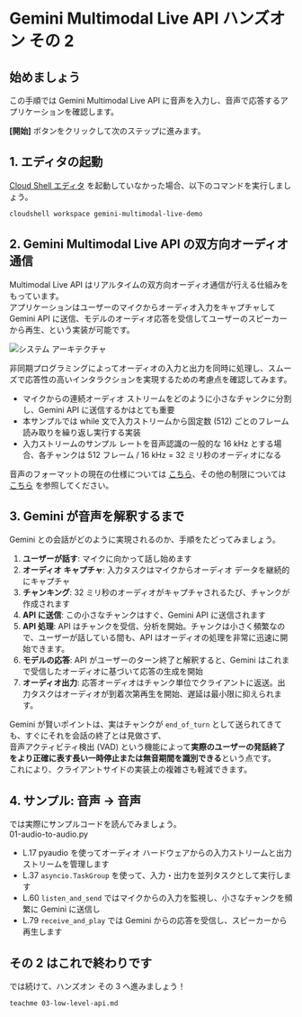 # Gemini Multimodal Live API ハンズオン その 2

## 始めましょう

この手順では Gemini Multimodal Live API に音声を入力し、音声で応答するアプリケーションを確認します。

<walkthrough-tutorial-duration duration="10"></walkthrough-tutorial-duration>
<walkthrough-tutorial-difficulty difficulty="1"></walkthrough-tutorial-difficulty>

**[開始]** ボタンをクリックして次のステップに進みます。

## 1. エディタの起動

[Cloud Shell エディタ](https://cloud.google.com/shell/docs/launching-cloud-shell-editor?hl=ja) を起動していなかった場合、以下のコマンドを実行しましょう。

```bash
cloudshell workspace gemini-multimodal-live-demo
```

## 2. Gemini Multimodal Live API の双方向オーディオ通信

Multimodal Live API はリアルタイムの双方向オーディオ通信が行える仕組みをもっています。  
アプリケーションはユーザーのマイクからオーディオ入力をキャプチャして Gemini API に送信、モデルのオーディオ応答を受信してユーザーのスピーカーから再生、という実装が可能です。

![システム アーキテクチャ](https://github.com/heiko-hotz/gemini-multimodal-live-dev-guide/blob/main/assets/audio-client.png?raw=true)

非同期プログラミングによってオーディオの入力と出力を同時に処理し、スムーズで応答性の高いインタラクションを実現するための考慮点を確認してみます。

- マイクからの連続オーディオ ストリームをどのように小さなチャンクに分割し、Gemini API に送信するかはとても重要
- 本サンプルでは while 文で入力ストリームから固定数 (512) ごとのフレーム読み取りを繰り返し実行する実装
- 入力ストリームのサンプル レートを音声認識の一般的な 16 kHz とする場合、各チャンクは 512 フレーム / 16 kHz = 32 ミリ秒のオーディオになる

音声のフォーマットの現在の仕様については [こちら](https://cloud.google.com/vertex-ai/generative-ai/docs/model-reference/multimodal-live?hl=ja#audio-formats)、その他の制限については [こちら](https://cloud.google.com/vertex-ai/generative-ai/docs/model-reference/multimodal-live?hl=ja#limitations) を参照してください。

## 3. Gemini が音声を解釈するまで

Gemini との会話がどのように実現されるのか、手順をたどってみましょう。

1. **ユーザーが話す**: マイクに向かって話し始めます
2. **オーディオ キャプチャ**: 入力タスクはマイクからオーディオ データを継続的にキャプチャ
3. **チャンキング**: 32 ミリ秒のオーディオがキャプチャされるたび、チャンクが作成されます
4. **API に送信**: この小さなチャンクはすぐ、Gemini API に送信されます
5. **API 処理**: API はチャンクを受信、分析を開始。チャンクは小さく頻繁なので、ユーザーが話している間も、API はオーディオの処理を非常に迅速に開始できます。
6. **モデルの応答**: API がユーザーのターン終了と解釈すると、Gemini はこれまで受信したオーディオに基づいて応答の生成を開始
7. **オーディオ出力**: 応答オーディオはチャンク単位でクライアントに返送。出力タスクはオーディオが到着次第再生を開始、遅延は最小限に抑えられます。

Gemini が賢いポイントは、実はチャンクが `end_of_turn` として送られてきても、すぐにそれを会話の終了とは見做さず、  
音声アクティビティ検出 (VAD) という機能によって**実際のユーザーの発話終了をより正確に表す長い一時停止または無音期間を識別できる**という点です。  
これにより、クライアントサイドの実装上の複雑さも軽減できます。

## 4. サンプル: 音声 → 音声

では実際にサンプルコードを読んでみましょう。  
<walkthrough-editor-open-file filePath="src/02/01-audio-to-audio.py">01-audio-to-audio.py</walkthrough-editor-open-file>

- <walkthrough-editor-select-line filePath="src/02/01-audio-to-audio.py" startLine="16" endLine="17" startCharacterOffset="0" endCharacterOffset="100">L.17</walkthrough-editor-select-line> pyaudio を使ってオーディオ ハードウェアからの入力ストリームと出力ストリームを管理します
- <walkthrough-editor-select-line filePath="src/02/01-audio-to-audio.py" startLine="36" endLine="36" startCharacterOffset="12" endCharacterOffset="100">L.37</walkthrough-editor-select-line> `asyncio.TaskGroup` を使って、入力・出力を並列タスクとして実行します
- <walkthrough-editor-select-line filePath="src/02/01-audio-to-audio.py" startLine="59" endLine="59" startCharacterOffset="12" endCharacterOffset="100">L.60</walkthrough-editor-select-line> `listen_and_send` ではマイクからの入力を監視し、小さなチャンクを頻繁に Gemini に送信し
- <walkthrough-editor-select-line filePath="src/02/01-audio-to-audio.py" startLine="78" endLine="78" startCharacterOffset="12" endCharacterOffset="100">L.79</walkthrough-editor-select-line> `receive_and_play` では Gemini からの応答を受信し、スピーカーから再生します

## その 2 はこれで終わりです

<walkthrough-conclusion-trophy></walkthrough-conclusion-trophy>

では続けて、ハンズオン その 3 へ進みましょう！

```bash
teachme 03-low-level-api.md
```
